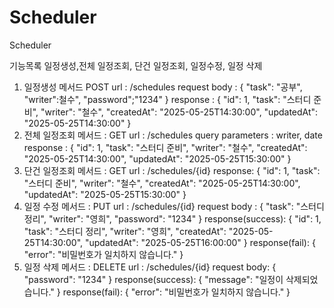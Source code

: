 # Scheduler
Scheduler

기능목록
일정생성,전체 일정조회, 단건 일정조회, 일정수정, 일정 삭제

1. 일정생성
   메서드 POST
   url : /schedules
   request body :
   {
   "task": "공부",
   "writer":철수",
   "password";"1234"
   }
   response :
   {
  "id": 1,
  "task": "스터디 준비",
  "writer": "철수",
  "createdAt": "2025-05-25T14:30:00",
  "updatedAt": "2025-05-25T14:30:00"
   }
2. 전체 일정조회
   메서드 : GET
   url : /schedules
   query parameters : writer, date
   response :
   {
    "id": 1,
    "task": "스터디 준비",
    "writer": "철수",
    "createdAt": "2025-05-25T14:30:00",
    "updatedAt": "2025-05-25T15:30:00"
   }
3. 단건 일정조회
   메서드 : GET
   url : /schedules/{id}
   response:
   {
  "id": 1,
  "task": "스터디 준비",
  "writer": "철수",
  "createdAt": "2025-05-25T14:30:00",
  "updatedAt": "2025-05-25T15:30:00"
  }
4. 일정 수정
   메서드 : PUT
   url : /schedules/{id}
   request body :
   {
  "task": "스터디 정리",
  "writer": "영희",
  "password": "1234"
   }
   response(success):
   {
  "id": 1,
  "task": "스터디 정리",
  "writer": "영희",
  "createdAt": "2025-05-25T14:30:00",
  "updatedAt": "2025-05-25T16:00:00"
   }
   response(fail):
   {
  "error": "비밀번호가 일치하지 않습니다."
   }
5. 일정 삭제
   메서드 : DELETE
   url : /schedules/{id}
   request body:
   {
  "password": "1234"
   }
   response(success):
   {
  "message": "일정이 삭제되었습니다."
   }
   response(fail):
   {
  "error": "비밀번호가 일치하지 않습니다."
   }
